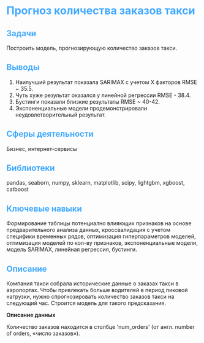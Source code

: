 # <font color='#42AAFF'>Прогноз количества заказов такси</font>

## <font color='#42AAFF'>Задачи</font>
Построить модель, прогнозирующую количество заказов такси.
## <font color='#42AAFF'>Выводы</font>
1. Наилучший результат показала SARIMAX с учетом X факторов RMSE ~ 35.5.
2. Чуть хуже результат оказался у линейной регрессии RMSE - 38.4.
3. Бустинги показали близкие результаты RMSE ~ 40-42.
4. Экспоненциальные модели продемонстрировали неудовлетворительный результат.
## <font color='#42AAFF'>Сферы деятельности</font>
Бизнес, интернет-сервисы
## <font color='#42AAFF'>Библиотеки</font>
pandas, seaborn, numpy, sklearn, matplotlib, scipy, lightgbm, xgboost, catboost
## <font color='#42AAFF'>Ключевые навыки</font>
Формирование таблицы потенциално влияющих признаков на основе предварительного анализа данных, кроссвалидация с учетом специфики временных рядов, оптимизация гиперпараметров моделей, оптимизация моделей по кол-ву признаков, экспоненциальные модели, модель SARIMAX, линейная регрессия, бустинги.
## <font color='#42AAFF'>Описание</font>
Компания такси собрала исторические данные о заказах такси в аэропортах. Чтобы привлекать больше водителей в период пиковой нагрузки, нужно спрогнозировать количество заказов такси на следующий час. Строится модель для такого предсказания.

<b>Описание данных</b>

Количество заказов находится в столбце 'num_orders' (от англ. number of orders, «число заказов»).